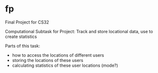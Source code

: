 # fp
Final Project for CS32 

Computational Subtask for Project: Track and store locational data, use to create statistics

Parts of this task:
  - how to access the locations of different users
  - storing the locations of these users
  - calculating statistics of these user locations (mode?)

